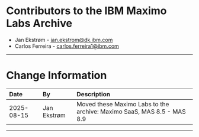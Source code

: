 # Contributors to the IBM Maximo Labs Archive

- Jan Ekstrøm - <jan.ekstrom@dk.ibm.com>
- Carlos Ferreira - <carlos.ferreira1@ibm.com> 

---

# Change Information

|Date      |By             | Description                                                                            |
|:---------|:--------------|:---------------------------------------------------------------------------------------|
|2025-08-15|Jan Ekstrøm    |Moved these Maximo Labs to the archive: Maximo SaaS, MAS 8.5 - MAS 8.9   |

---
